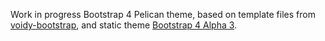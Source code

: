 Work in progress Bootstrap 4 Pelican theme, based on template files from [voidy-bootstrap](https://github.com/robulouski/voidy-bootstrap), and static theme [Bootstrap 4 Alpha 3](http://v4-alpha.getbootstrap.com/getting-started/download/).
